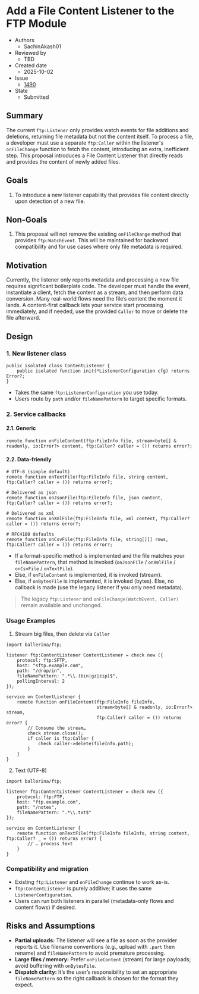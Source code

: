 # Add a File Content Listener to the FTP Module

- Authors
    - SachinAkash01
- Reviewed by
    - TBD
- Created date
    - 2025-10-02
- Issue
    - [1490](https://github.com/ballerina-platform/ballerina-library/issues/1490)
- State
    - Submitted

## Summary

The current `ftp:Listener` only provides watch events for file additions and deletions, returning file metadata but not the content itself. To process a file, a developer must use a separate `ftp:Caller` within the listener's `onFileChange` function to fetch the content, introducing an extra, inefficient step. This proposal introduces a File Content Listener that directly reads and provides the content of newly added files.

## Goals

1. To introduce a new listener capability that provides file content directly upon detection of a new file.

## Non-Goals

1. This proposal will not remove the existing `onFileChange` method that provides `ftp:WatchEvent`. This will be maintained for backward compatibility and for use cases where only file metadata is required.

## Motivation

Currently, the listener only reports metadata and processing a new file requires significant boilerplate code. The developer must handle the event, instantiate a client, fetch the content as a stream, and then perform data conversion. Many real-world flows need the file’s content the moment it lands. A content-first callback lets your service start processing immediately, and if needed, use the provided `Caller` to move or delete the file afterward.

## Design

### 1. New listener class

```ballerina
public isolated class ContentListener {
    public isolated function init(*ListenerConfiguration cfg) returns Error?;
}
```

- Takes the same `ftp:ListenerConfiguration` you use today.
- Users route by `path` and/or `fileNamePattern` to target specific formats.

### 2. Service callbacks

#### 2.1. Generic

```ballerina
remote function onFileContent(ftp:FileInfo file, stream<byte[] & readonly, io:Error?> content, ftp:Caller? caller = ()) returns error?;
```

#### 2.2. Data-friendly

```ballerina
# UTF-8 (simple default)
remote function onTextFile(ftp:FileInfo file, string content, ftp:Caller? caller = ()) returns error?;

# Delivered as json
remote function onJsonFile(ftp:FileInfo file, json content, ftp:Caller? caller = ()) returns error?;

# Delivered as xml
remote function onXmlFile(ftp:FileInfo file, xml content, ftp:Caller? caller = ()) returns error?;

# RFC4180 defaults
remote function onCsvFile(ftp:FileInfo file, string[][] rows, ftp:Caller? caller = ()) returns error?;
```

- If a format-specific method is implemented and the file matches your `fileNamePattern`, that method is invoked (`onJsonFile` / `onXmlFile` / `onCsvFile` / `onTextFile`).
- Else, if `onFileContent` is implemented, it is invoked (stream).
- Else, if `onBytesFile` is implemented, it is invoked (bytes).
  Else, no callback is made (use the legacy listener if you only need metadata).

> The legacy `ftp:Listener` and `onFileChange(WatchEvent, Caller)` remain available and unchanged.

### Usage Examples

1. Stream big files, then delete via `Caller`

```ballerina
import ballerina/ftp;

listener ftp:ContentListener ContentListener = check new ({
    protocol: ftp:SFTP,
    host: "sftp.example.com",
    path: "/drop/in",
    fileNamePattern: ".*\\.(bin|gz|zip)$",
    pollingInterval: 2
});

service on ContentListener {
    remote function onFileContent(ftp:FileInfo fileInfo,
                                  stream<byte[] & readonly, io:Error?> stream,
                                  ftp:Caller? caller = ()) returns error? {
        // Consume the stream…
        check stream.close();
        if caller is ftp:Caller {
            check caller->delete(fileInfo.path);
        }
    }
}
```

2. Text (UTF-8)

```ballerina
import ballerina/ftp;

listener ftp:ContentListener ContentListener = check new ({
    protocol: ftp:FTP,
    host: "ftp.example.com",
    path: "/notes",
    fileNamePattern: ".*\\.txt$"
});

service on ContentListener {
    remote function onTextFile(ftp:FileInfo fileInfo, string content, ftp:Caller? _ = ()) returns error? {
        // … process text
    }
}
```

### Compatibility and migration

- Existing `ftp:Listener` and `onFileChange` continue to work as-is.
- `ftp:ContentListener` is purely additive; it uses the same `ListenerConfiguration`.
- Users can run both listeners in parallel (metadata-only flows and content flows) if desired.

## Risks and Assumptions

- **Partial uploads:** The listener will see a file as soon as the provider reports it. Use filename conventions (e.g., upload with `.part` then rename) and `fileNamePattern` to avoid premature processing.
- **Large files / memory:** Prefer `onFileContent` (stream) for large payloads; avoid buffering with `onBytesFile`.
- **Dispatch clarity:** It’s the user’s responsibility to set an appropriate `fileNamePattern` so the right callback is chosen for the format they expect.
